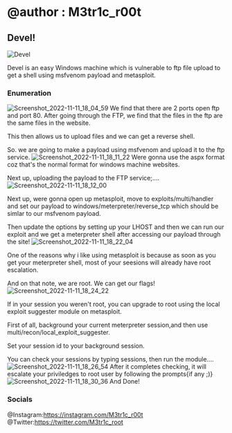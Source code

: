 # @author : M3tr1c_r00t
## Devel!
![Devel](https://user-images.githubusercontent.com/99975622/204380944-af3dabdc-24f2-44ec-be04-5f0b343dacd4.png)

Devel is an easy Windows machine which is vulnerable to ftp file upload to get a shell using msfvenom payload and metasploit.
### Enumeration
![Screenshot_2022-11-11_18_04_59](https://user-images.githubusercontent.com/99975622/204376005-883f40a8-d140-42b7-84ad-ac9ca95d7358.png)
We find that there are 2 ports open ftp and port 80.
After going through the FTP, we find that the files in the ftp are the same files in the website.

This then allows us to upload files and we can get a reverse shell.

So. we are going to make a payload using msfvenom and upload it to the ftp service.
![Screenshot_2022-11-11_18_11_22](https://user-images.githubusercontent.com/99975622/204377079-fb4ac6c2-bfd6-4586-b2c2-58b16a6786a7.png)
Were gonna use the aspx format coz that's the normal format for windows machine websites.

Next up, uploading the payload to the FTP service;....
![Screenshot_2022-11-11_18_12_00](https://user-images.githubusercontent.com/99975622/204377887-332db2e7-5a74-4109-996c-ab37b77e5fe6.png)

Next up, were gonna open up metasploit, move to exploits/multi/handler and set our payload to windows/meterpreter/reverse_tcp which should be simlar to our msfvenom payload.

Then update the options by setting up your LHOST and then we can run our exploit and we get a meterpreter shell after accessing our payload through the site!
![Screenshot_2022-11-11_18_22_04](https://user-images.githubusercontent.com/99975622/204378517-f409f4e6-5c93-49fa-8a29-71cf8266b0db.png)

One of the reasons why i like using metasploit is because as soon as you get your meterpreter shell, most of your seesions will already have root escalation.

And on that note, we are root. We can get our flags!
![Screenshot_2022-11-11_18_24_22](https://user-images.githubusercontent.com/99975622/204378985-d73d7c86-cd8a-4e3a-9975-e73cee2eacf9.png)

If in your session you weren't root, you can upgrade to root using the local exploit suggester module on metasploit.

First of all, background your current meterpreter session,and then use multi/recon/local_exploit_suggester.

Set your session id to your background session.

You can check your sessions by typing sessions, then run the module....
![Screenshot_2022-11-11_18_26_54](https://user-images.githubusercontent.com/99975622/204380601-8751c300-7ef8-4014-858f-b13a0b580b48.png)
After it completes checking, it will escalate your priviledges to root user by following the prompts{if any ;)}
![Screenshot_2022-11-11_18_30_36](https://user-images.githubusercontent.com/99975622/204380768-9de2019a-4646-46a5-b813-b4f7343a1a7c.png)
And Done!
### Socials
@Instagram:https://instagram.com/M3tr1c_r00t
<br>@Twitter:https://twitter.com/M3tr1c_root

